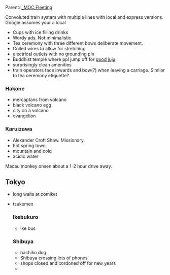 Parent::[_MOC Fleeting](_MOC%20Fleeting.md)

Convoluted train system with multiple lines with local and express versions. Google assumes your a local

- Cups with ice filling drinks
- Wordy ads. Not minimalistic
- Tea ceremony with three different bows deliberate movement. 
- Coiled wires to allow for stretching
- electrical outlets with no grounding pin
- Buddhist temple where ppl jump off for [good juju](https://en.m.wikipedia.org/wiki/Kiyomizu-dera)
- surprisingly clean amenities
- train operators face inwards and bow(?) when leaving a carriage. Similar to tea ceremony etiquette?

### Hakone
- mercaptans from volcano
- black volcano egg
- city on a volcano
- evangelion
### Karuizawa
- Alexander Croft Shaw. Missionary.
- hot spring town
- mountain and cold
- acidic water

Macau monkey onsen about a 1-2 hour drive away.

## Tokyo
- long waits at comiket
- tsukemen 

   ### Ikebukuro
    - Ike bus
    ### Shibuya
    - hachiko dog
    - Shibuya crossing lots of phones
    - shops closed and cordoned off for new years
    - 



